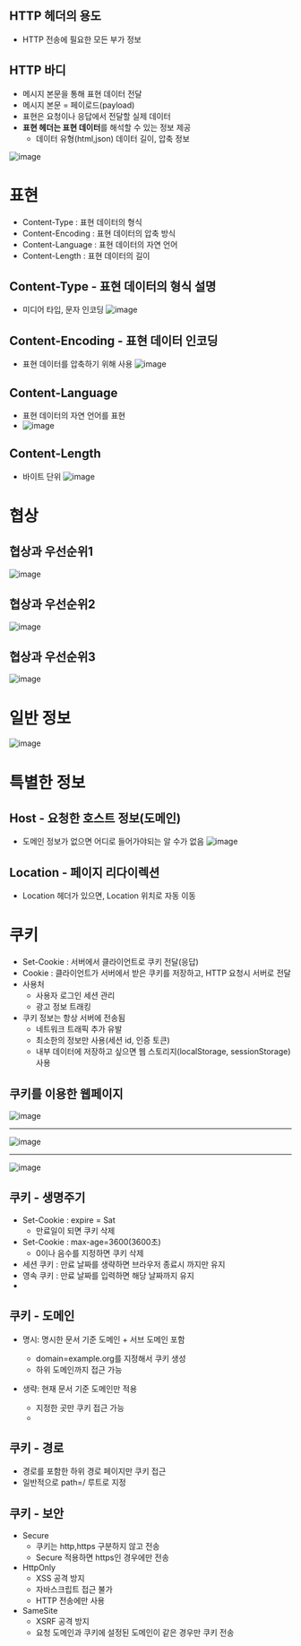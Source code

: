 ## HTTP 헤더의 용도
- HTTP 전송에 필요한 모든 부가 정보

## HTTP 바디
- 메시지 본문을 통해 표현 데이터 전달
- 메시지 본문 = 페이로드(payload)
- 표현은 요청이나 응답에서 전달할 실제 데이터
- **표현 헤더는 표현 데이터**를 해석할 수 있는 정보 제공
  - 데이터 유형(html,json) 데이터 길이, 압축 정보

![image](https://user-images.githubusercontent.com/59104703/167569357-4e3ecdaa-5054-4b1c-95f2-33647e5ee8d3.png)

# 표현
- Content-Type : 표현 데이터의 형식
- Content-Encoding : 표현 데이터의 압축 방식
- Content-Language : 표현 데이터의 자연 언어
- Content-Length : 표현 데이터의 길이

## Content-Type - 표현 데이터의 형식 설명
- 미디어 타입, 문자 인코딩
![image](https://user-images.githubusercontent.com/59104703/167571025-7ff4fb67-bca7-42da-a0b5-68685af6d201.png)

## Content-Encoding - 표현 데이터 인코딩
- 표현 데이터를 압축하기 위해 사용
![image](https://user-images.githubusercontent.com/59104703/167571152-4a2259ce-1327-4291-8d4a-817de7ed4a89.png)

## Content-Language
- 표현 데이터의 자연 언어를 표현
- ![image](https://user-images.githubusercontent.com/59104703/167571240-fe13e9b5-f034-4de7-82b1-a3161b9b409d.png)

## Content-Length
- 바이트 단위
![image](https://user-images.githubusercontent.com/59104703/167571290-21d172ae-701d-492d-a23e-af0cc7c3ae08.png)

# 협상 

## 협상과 우선순위1
![image](https://user-images.githubusercontent.com/59104703/167572096-c828dbf3-6cef-423f-bacc-ef20a0487067.png)

## 협상과 우선순위2
![image](https://user-images.githubusercontent.com/59104703/167572511-b13b1061-fd39-4d02-96a9-372db98336ee.png)

## 협상과 우선순위3
![image](https://user-images.githubusercontent.com/59104703/167572582-cab3266a-c2a4-4003-8baf-d13cf95e2d01.png)

# 일반 정보
![image](https://user-images.githubusercontent.com/59104703/167574859-9c0055da-c346-4325-b167-442e84c11f0c.png)


# 특별한 정보

## Host - 요청한 호스트 정보(도메인)
- 도메인 정보가 없으면 어디로 들어가야되는 알 수가 없음
![image](https://user-images.githubusercontent.com/59104703/167575695-54c78f5b-f33e-4ec5-98ef-96d616af47aa.png)

## Location - 페이지 리다이렉션
- Location 헤더가 있으면, Location 위치로 자동 이동

# 쿠키
- Set-Cookie : 서버에서 클라이언트로 쿠키 전달(응답)
- Cookie : 클라이언트가 서버에서 받은 쿠키를 저장하고, HTTP 요청시 서버로 전달
- 사용처
  - 사용자 로그인 세션 관리
  - 광고 정보 트래킹
- 쿠키 정보는 항상 서버에 전송됨
  - 네트워크 트래픽 추가 유발
  - 최소한의 정보만 사용(세션 id, 인증 토큰)
  - 내부 데이터에 저장하고 싶으면 웹 스토리지(localStorage, sessionStorage) 사용

## 쿠키를 이용한 웹페이지
![image](https://user-images.githubusercontent.com/59104703/167579440-99594562-0600-4316-83df-9d0217393e42.png)

---
![image](https://user-images.githubusercontent.com/59104703/167579467-910b72e3-5650-4a3b-86ac-e4b1fc0b82dc.png)

---
![image](https://user-images.githubusercontent.com/59104703/167579498-e8fffd17-5b98-44ef-a8ef-1e39db271594.png)


## 쿠키 - 생명주기
- Set-Cookie : expire = Sat
  - 만료일이 되면 쿠키 삭제
- Set-Cookie : max-age=3600(3600초)
  - 0이나 음수를 지정하면 쿠키 삭제
- 세션 쿠키 : 만료 날짜를 생략하면 브라우저 종료시 까지만 유지
- 영속 쿠키 : 만료 날짜를 입력하면 해당 날짜까지 유지
- 
## 쿠키 - 도메인
- 명시: 명시한 문서 기준 도메인 + 서브 도메인 포함
  - domain=example.org를 지정해서 쿠키 생성
  - 하위 도메인까지 접근 가능

- 생략: 현재 문서 기준 도메인만 적용
  - 지정한 곳만 쿠키 접근 가능
  - 
## 쿠키 - 경로
- 경로를 포함한 하위 경로 페이지만 쿠키 접근
- 일반적으로 path=/ 루트로 지정

## 쿠키 - 보안
- Secure
  - 쿠키는 http,https 구분하지 않고 전송
  - Secure 적용하면 https인 경우에만 전송
- HttpOnly
  - XSS 공격 방지
  - 자바스크립트 접근 불가
  - HTTP 전송에만 사용
- SameSite
  - XSRF 공격 방지
  - 요청 도메인과 쿠키에 설정된 도메인이 같은 경우만 쿠키 전송

